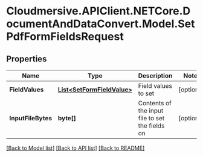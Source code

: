 # Cloudmersive.APIClient.NETCore.DocumentAndDataConvert.Model.SetPdfFormFieldsRequest
## Properties

Name | Type | Description | Notes
------------ | ------------- | ------------- | -------------
**FieldValues** | [**List&lt;SetFormFieldValue&gt;**](SetFormFieldValue.md) | Field values to set | [optional] 
**InputFileBytes** | **byte[]** | Contents of the input file to set the fields on | [optional] 

[[Back to Model list]](../README.md#documentation-for-models) [[Back to API list]](../README.md#documentation-for-api-endpoints) [[Back to README]](../README.md)

